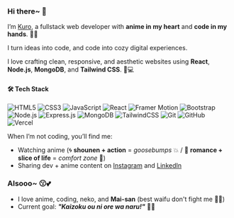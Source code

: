 ### Hi there~ 👋

I’m [Kuro](https://kurocodes.netlify.app/), a fullstack web developer with **anime in my heart** and **code in my hands**. 🖤✨

I turn ideas into code, and code into cozy digital experiences.

I love crafting clean, responsive, and aesthetic websites using **React**, **Node.js**, **MongoDB**, and **Tailwind CSS**. 🎨💻  

#### 🛠 Tech Stack
![HTML5](https://img.shields.io/badge/HTML5-E34F26?style=for-the-badge&logo=html5&logoColor=white)
![CSS3](https://img.shields.io/badge/CSS3-1572B6?style=for-the-badge&logo=css3&logoColor=white)
![JavaScript](https://img.shields.io/badge/JavaScript-F7DF1E?style=for-the-badge&logo=javascript&logoColor=black)
![React](https://img.shields.io/badge/React-61DAFB?style=for-the-badge&logo=react&logoColor=black)
![Framer Motion](https://img.shields.io/badge/Framer%20Motion-0055FF?style=for-the-badge&logo=framer&logoColor=white)
![Bootstrap](https://img.shields.io/badge/Bootstrap-7952B3?style=for-the-badge&logo=bootstrap&logoColor=white)
![Node.js](https://img.shields.io/badge/Node.js-339933?style=for-the-badge&logo=node.js&logoColor=white)
![Express.js](https://img.shields.io/badge/Express.js-000000?style=for-the-badge&logo=express&logoColor=white)
![MongoDB](https://img.shields.io/badge/MongoDB-47A248?style=for-the-badge&logo=mongodb&logoColor=white)
![TailwindCSS](https://img.shields.io/badge/Tailwind_CSS-38B2AC?style=for-the-badge&logo=tailwind-css&logoColor=white)
![Git](https://img.shields.io/badge/Git-F05032?style=for-the-badge&logo=git&logoColor=white)
![GitHub](https://img.shields.io/badge/GitHub-181717?style=for-the-badge&logo=github&logoColor=white)
![Vercel](https://img.shields.io/badge/Vercel-000000?style=for-the-badge&logo=vercel&logoColor=white)


When I’m not coding, you’ll find me:
- Watching anime (🌀 **shounen + action** = *goosebumps* 💥 / 🌸 **romance + slice of life** = *comfort zone* 💖)
- Sharing dev + anime content on [Instagram](https://www.instagram.com/kuro.codes) and [LinkedIn](https://www.linkedin.com/in/kuro-codes-541199375)


### Alsooo~ 😗💕
- I love anime, coding, neko, and **Mai-san** (best waifu don't fight me 😤🐰)
- Current goal: _**"Kaizoku ou ni ore wa naru!"**_ 🏴‍☠️
